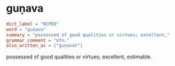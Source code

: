 # guṇava

``` toml
dict_label = "NCPED"
word = "guṇava"
summary = "possessed of good qualities or virtues; excellent,"
grammar_comment = "mfn."
also_written_as = ["guṇavat"]
```

possessed of good qualities or virtues; excellent, estimable.

